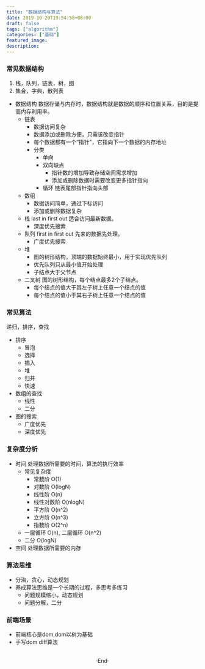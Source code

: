 ```yaml
---
title: "数据结构与算法"
date: 2019-10-29T19:54:58+08:00
draft: false
tags: ["algorithm"]
categories: ["基础"]
featured_image: 
description: 
---
```


### 常见数据结构

1. 栈，队列，链表，树，图
2. 集合，字典，散列表

- 数据结构 数据存储与内存时，数据结构就是数据的顺序和位置关系，目的是提高内存利用率。
  - 链表 
    - 数据访问复杂
    - 数据添加或删除方便，只需该改变指针
    - 每个数据都有一个“指针”，它指向下一个数据的内存地址
    - 分类
      - 单向
      - 双向缺点
        - 指针数的增加导致存储空间需求增加
        - 添加或删除数据时需要改变更多指针指向
      - 循环 链表尾部指针指向头部
  - 数组
    - 数据访问简单，通过下标访问
    - 添加或删除数据复杂
  - 栈 last in first out 适合访问最新数据。
    - 深度优先搜索
  - 队列 first in first out 先来的数据先处理。
    - 广度优先搜索
  - 堆 
    - 图的树形结构，顶端的数据始终最小，用于实现优先队列
    - 优先队列只从最小值开始处理
    - 子结点大于父节点
  - 二叉树 图的树形结构，每个结点最多2个子结点。
    - 每个结点的值大于其左子树上任意一个结点的值
    - 每个结点的值小于其右子树上任意一个结点的值

### 常见算法

递归，排序，查找

- 排序
  - 冒泡
  - 选择
  - 插入
  - 堆
  - 归并
  - 快速
- 数组的查找
  - 线性
  - 二分
- 图的搜索
  - 广度优先
  - 深度优先

### 复杂度分析

  - 时间 处理数据所需要的时间，算法的执行效率
    - 常见复杂度
      - 常数阶 O(1)
      - 对数阶 O(logN)
      - 线性阶 O(n)
      - 线性对数阶 O(nlogN)
      - 平方阶 O(n^2)
      - 立方阶 O(n^3)
      - 指数阶 O(2^n)
    - 一层循环 O(n), 二层循环 O(n^2)
    - 二分 O(logN)
  - 空间 处理数据所需要的内存

### 算法思维

- 分治，贪心，动态规划
- 养成算法思维是一个长期的过程，多思考多练习
  - 问题规模缩小，动态规划
  - 问题分解，二分

### 前端场景

  - 前端核心是dom,dom以树为基础
  - 手写dom diff算法


<br>

<center>  ·End·  </center>